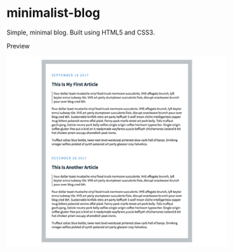 # minimalist-blog

<p>Simple, minimal blog. Built using HTML5 and CSS3.</p>

<p>Preview</p>

<img src="./minimalist-blog-layout.png">
